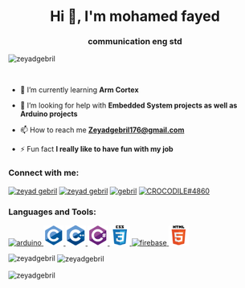 <h1 align="center">Hi 👋, I'm mohamed fayed</h1>
<h3 align="center">communication eng std</h3>

<p align="left"> <img src="https://komarev.com/ghpvc/?username=zeyadgebril&label=Profile%20views&color=0e75b6&style=flat" alt="zeyadgebril" /> </p>

<p align="left"> <a href="https://twitter.com/" target="blank"><img src="https://img.shields.io/twitter/follow/?logo=twitter&style=for-the-badge" alt="" /></a> </p>

- 🌱 I’m currently learning **Arm Cortex**

- 🤝 I’m looking for help with **Embedded System projects as well as Arduino projects**

- 📫 How to reach me **Zeyadgebril176@gmail.com**

- ⚡ Fun fact **I really like to have fun with my job**

<h3 align="left">Connect with me:</h3>
<p align="left">
<a href="https://linkedin.com/in/zeyad gebril" target="blank"><img align="center" src="https://raw.githubusercontent.com/rahuldkjain/github-profile-readme-generator/master/src/images/icons/Social/linked-in-alt.svg" alt="zeyad gebril" height="30" width="40" /></a>
<a href="https://fb.com/zeyad gebril" target="blank"><img align="center" src="https://raw.githubusercontent.com/rahuldkjain/github-profile-readme-generator/master/src/images/icons/Social/facebook.svg" alt="zeyad gebril" height="30" width="40" /></a>
<a href="https://codeforces.com/profile/gebril" target="blank"><img align="center" src="https://raw.githubusercontent.com/rahuldkjain/github-profile-readme-generator/master/src/images/icons/Social/codeforces.svg" alt="gebril" height="30" width="40" /></a>
<a href="https://discord.gg/CROCODILE#4860" target="blank"><img align="center" src="https://raw.githubusercontent.com/rahuldkjain/github-profile-readme-generator/master/src/images/icons/Social/discord.svg" alt="CROCODILE#4860" height="30" width="40" /></a>
</p>

<h3 align="left">Languages and Tools:</h3>
<p align="left"> <a href="https://www.arduino.cc/" target="_blank" rel="noreferrer"> <img src="https://cdn.worldvectorlogo.com/logos/arduino-1.svg" alt="arduino" width="40" height="40"/> </a> <a href="https://www.cprogramming.com/" target="_blank" rel="noreferrer"> <img src="https://raw.githubusercontent.com/devicons/devicon/master/icons/c/c-original.svg" alt="c" width="40" height="40"/> </a> <a href="https://www.w3schools.com/cpp/" target="_blank" rel="noreferrer"> <img src="https://raw.githubusercontent.com/devicons/devicon/master/icons/cplusplus/cplusplus-original.svg" alt="cplusplus" width="40" height="40"/> </a> <a href="https://www.w3schools.com/cs/" target="_blank" rel="noreferrer"> <img src="https://raw.githubusercontent.com/devicons/devicon/master/icons/csharp/csharp-original.svg" alt="csharp" width="40" height="40"/> </a> <a href="https://www.w3schools.com/css/" target="_blank" rel="noreferrer"> <img src="https://raw.githubusercontent.com/devicons/devicon/master/icons/css3/css3-original-wordmark.svg" alt="css3" width="40" height="40"/> </a> <a href="https://firebase.google.com/" target="_blank" rel="noreferrer"> <img src="https://www.vectorlogo.zone/logos/firebase/firebase-icon.svg" alt="firebase" width="40" height="40"/> </a> <a href="https://www.w3.org/html/" target="_blank" rel="noreferrer"> <img src="https://raw.githubusercontent.com/devicons/devicon/master/icons/html5/html5-original-wordmark.svg" alt="html5" width="40" height="40"/> </a> </p>

<p><img align="left" src="https://github-readme-stats.vercel.app/api/top-langs?username=zeyadgebril&show_icons=true&locale=en&layout=compact" alt="zeyadgebril" /></p>

<p>&nbsp;<img align="center" src="https://github-readme-stats.vercel.app/api?username=zeyadgebril&show_icons=true&locale=en" alt="zeyadgebril" /></p>

<p><img align="center" src="https://github-readme-streak-stats.herokuapp.com/?user=zeyadgebril&" alt="zeyadgebril" /></p>
